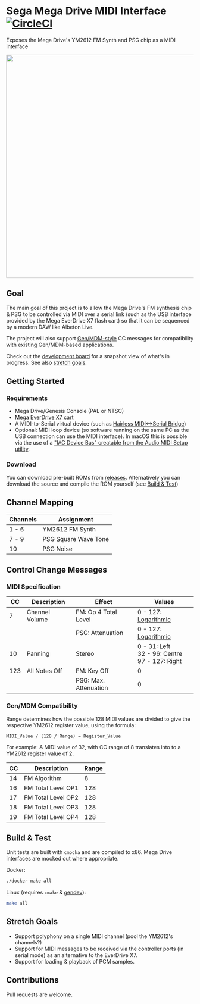 # Sega Mega Drive MIDI Interface [![CircleCI](https://circleci.com/gh/rhargreaves/mega-drive-midi-interface.svg?style=svg)](https://circleci.com/gh/rhargreaves/mega-drive-midi-interface)

Exposes the Mega Drive's YM2612 FM Synth and PSG chip as a MIDI interface

<p align="center">
    <img src="https://github.com/rhargreaves/mega-drive-midi-interface/raw/master/docs/screenshot.png" width="600" />
</p>

## Goal

The main goal of this project is to allow the Mega Drive's FM synthesis chip & PSG to be controlled via MIDI over a serial link (such as the USB interface provided by the Mega EverDrive X7 flash cart) so that it can be sequenced by a modern DAW like Albeton Live.

The project will also support [Gen/MDM-style](https://catskullelectronics.com/public/genMDM.pdf) CC messages for compatibility with existing Gen/MDM-based applications.

Check out the [development board](https://github.com/rhargreaves/mega-drive-midi-interface/projects/1) for a snapshot view of what's in progress. See also [stretch goals](#stretch-goals).

## Getting Started

### Requirements

- Mega Drive/Genesis Console (PAL or NTSC)
- [Mega EverDrive X7 cart](https://krikzz.com/store/home/33-mega-everdrive-v2.html)
- A MIDI-to-Serial virtual device (such as [Hairless MIDI<->Serial Bridge](http://projectgus.github.io/hairless-midiserial/))
- Optional: MIDI loop device (so software running on the same PC as the USB connection can use the MIDI interface). In macOS this is possible via the use of a ["IAC Device Bus" creatable from the Audio MIDI Setup utility](https://help.ableton.com/hc/en-us/articles/209774225-Using-virtual-MIDI-buses).

### Download

You can download pre-built ROMs from [releases](https://github.com/rhargreaves/mega-drive-midi-interface/releases). Alternatively you can download the source and compile the ROM yourself (see [Build & Test](#build--test))

## Channel Mapping

| Channels | Assignment |
|----------|------------|
| 1 - 6    | YM2612 FM Synth |
| 7 - 9    | PSG Square Wave Tone   |
| 10       | PSG Noise  |

## Control Change Messages

### MIDI Specification

| CC  | Description    | Effect                  | Values |
|-----|----------------|-------------------------|--------|
| 7   | Channel Volume | FM: Op 4 Total Level    | 0 - 127: [Logarithmic](src/midi.c#L24) |
|     |                | PSG: Attenuation        | 0 - 127: [Logarithmic](src/midi.c#L45) |
| 10  | Panning        | Stereo                  | 0 - 31: Left<br>32 - 96: Centre<br>97 - 127: Right |
| 123 | All Notes Off  | FM: Key Off             | 0 |
|     |                | PSG: Max. Attenuation   | 0 |

### Gen/MDM Compatibility

Range determines how the possible 128 MIDI values are divided to give the respective YM2612 register value, using the formula:

```
MIDI_Value / (128 / Range) = Register_Value
```

For example: A MIDI value of 32, with CC range of 8 translates into to a YM2612 register value of 2.

| CC  | Description    | Range  |
|-----|----------------|--------|
| 14  | FM Algorithm   | 8      |
| 16  | FM Total Level OP1   | 128 |
| 17  | FM Total Level OP2   | 128 |
| 18  | FM Total Level OP3   | 128 |
| 19  | FM Total Level OP4   | 128 |

## Build & Test

Unit tests are built with `cmocka` and are compiled to x86. Mega Drive interfaces are mocked out where appropriate.

Docker:

```sh
./docker-make all
```

Linux (requires `cmake` & [gendev](https://github.com/kubilus1/gendev)):

```sh
make all
```

## Stretch Goals

- Support polyphony on a single MIDI channel (pool the YM2612's channels?)
- Support for MIDI messages to be received via the controller ports (in serial mode) as an alternative to the EverDrive X7.
- Support for loading & playback of PCM samples.

## Contributions

Pull requests are welcome.
